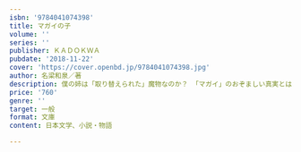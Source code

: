 ```yaml
---
isbn: '9784041074398'
title: マガイの子
volume: ''
series: ''
publisher: ＫＡＤＯＫＷＡ
pubdate: '2018-11-22'
cover: 'https://cover.openbd.jp/9784041074398.jpg'
author: 名梁和泉／著
description: 僕の姉は「取り替えられた」魔物なのか？ 「マガイ」のおぞましい真実とは
price: '760'
genre: ''
target: 一般
format: 文庫
content: 日本文学、小説・物語

---
```

